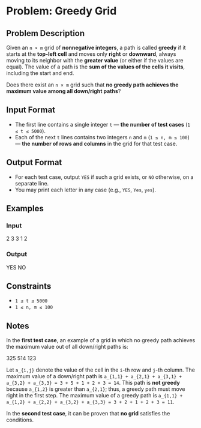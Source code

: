 # Problem: Greedy Grid

## Problem Description
Given an `n × m` grid of **nonnegative integers**, a path is called **greedy** if it starts at the **top-left cell** and moves only **right** or **downward**, always moving to its neighbor with the **greater value** (or either if the values are equal). The value of a path is the **sum of the values of the cells it visits**, including the start and end.

Does there exist an `n × m` grid such that **no greedy path achieves the maximum value among all down/right paths**?

## Input Format
- The first line contains a single integer `t` — **the number of test cases** (`1 ≤ t ≤ 5000`).
- Each of the next `t` lines contains two integers `n` and `m` (`1 ≤ n, m ≤ 100`) — **the number of rows and columns** in the grid for that test case.

## Output Format
- For each test case, output `YES` if such a grid exists, or `NO` otherwise, on a separate line.
- You may print each letter in any case (e.g., `YES`, `Yes`, `yes`).

## Examples

### Input

2
3 3
1 2
<br/>

### Output

YES
NO
<br/>

## Constraints
- `1 ≤ t ≤ 5000`
- `1 ≤ n, m ≤ 100`

## Notes
In the **first test case**, an example of a grid in which no greedy path achieves the maximum value out of all down/right paths is:

325
514
123

Let `a_{i,j}` denote the value of the cell in the `i`-th row and `j`-th column. The maximum value of a down/right path is `a_{1,1} + a_{2,1} + a_{3,1} + a_{3,2} + a_{3,3} = 3 + 5 + 1 + 2 + 3 = 14`. This path is **not greedy** because `a_{1,2}` is greater than `a_{2,1}`; thus, a greedy path must move right in the first step. The maximum value of a greedy path is `a_{1,1} + a_{1,2} + a_{2,2} + a_{3,2} + a_{3,3} = 3 + 2 + 1 + 2 + 3 = 11`.

In the **second test case**, it can be proven that **no grid** satisfies the conditions.

